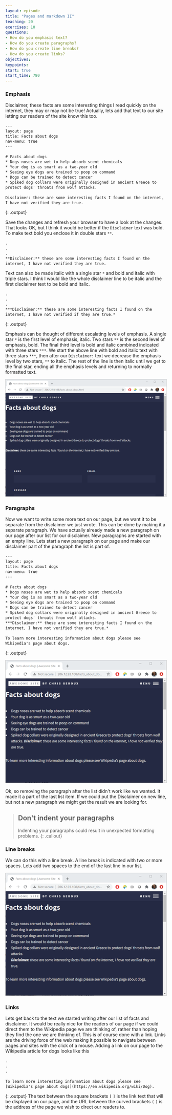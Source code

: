 ```yaml
---
layout: episode
title: "Pages and markdown II"
teaching: 20
exercises: 10
questions:
- How do you emphasis text?
- How do you create paragraphs?
- How do you create line breaks?
- How do you create links?
objectives:
keypoints:
start: true
start_time: 780
---
```


### Emphasis
Disclaimer, these facts are some interesting things I read quickly on the internet, they may or may not be true! Actually, lets add that text to our site letting our readers of the site know this too.

~~~
---
layout: page
title: Facts about dogs
nav-menu: true
---

# Facts about dogs
* Dogs noses are wet to help absorb scent chemicals
* Your dog is as smart as a two-year old
* Seeing eye dogs are trained to poop on command
* Dogs can be trained to detect cancer
* Spiked dog collars were originally designed in ancient Greece to protect dogs' throats from wolf attacks.

Disclaimer: these are some interesting facts I found on the internet, I have not verified they are true.
~~~
{: .output}

Save the changes and refresh your browser to have a look at the changes. That looks OK, but I think it would be better if the `Disclaimer` text was bold. To make text bold you enclose it in double stars `**`.

~~~
.
.
.
**Disclaimer:** these are some interesting facts I found on the internet, I have not verified they are true.
~~~

Text can also be made italic with a single star `*` and bold and italic with triple stars. I think I would like the whole disclaimer line to be italic and the first disclaimer text to be bold and italic.
~~~
.
.
.
***Disclaimer:** these are some interesting facts I found on the internet, I have not verified if they are true.*
~~~
{: .output}

Emphasis can be thought of different escalating levels of emphasis. A single star `*` is the first level of emphasis, italic. Two stars `**` is the second level of emphasis, bold. The final third level is bold and italic combined indicated with three stars `***`. We start the above line with bold and italic text with three stars `***`, then after our `Disclaimer:` text we decrease the emphasis level by two stars, `**` to italic. The rest of the line is then italic until we get to the final star, ending all the emphasis levels and returning to normally formatted text.

![](../fig/facts_about_dogs_emphasis.png)

### Paragraphs

Now we want to write some more text on our page, but we want it to be separate from the disclaimer we just wrote. This can be done by making it a separate paragraph. We have actually already made a new paragraph on our page after our list for our disclaimer. New paragraphs are started with an empty line. Lets start a new paragraph on our page and make our disclaimer part of the paragraph the list is part of.

~~~
---
layout: page
title: Facts about dogs
nav-menu: true
---

# Facts about dogs
* Dogs noses are wet to help absorb scent chemicals
* Your dog is as smart as a two-year old
* Seeing eye dogs are trained to poop on command
* Dogs can be trained to detect cancer
* Spiked dog collars were originally designed in ancient Greece to protect dogs' throats from wolf attacks.
***Disclaimer:** these are some interesting facts I found on the internet, I have not verified they are true.*

To learn more interesting information about dogs please see Wikipedia's page about dogs.
~~~
{: .output}

![](../fig/facts_about_dogs_paragraphs.png)

Ok, so removing the paragraph after the list didn't work like we wanted. It made it a part of the last list item. If we could put the Disclaimer on new line, but not a new paragraph we might get the result we are looking for.

> ## Don't indent your paragraphs
> Indenting your paragraphs could result in unexpected formatting problems.
{: .callout}

### Line breaks
We can do this with a line break. A line break is indicated with two or more spaces. Lets add two spaces to the end of the last line in our list.

![](../fig/facts_about_dogs_line_break.png)

### Links

Lets get back to the text we started writing after our list of facts and disclaimer. It would be really nice for the readers of our page if we could direct them to the Wikipedia page we are thinking of, rather than hoping they find the one we are thinking of. This is of course done with a link. Links are the driving force of the web making it possible to navigate between pages and sites with the click of a mouse. Adding a link on our page to the Wikipedia article for dogs looks like this
~~~
.
.
.

To learn more interesting information about dogs please see [Wikipedia's page about dogs](https://en.wikipedia.org/wiki/Dog).
~~~
{: .output}
The text between the square brackets `[` `]` is the link text that will be displayed on our page, and the URL between the curved brackets `(` `)` is the address of the page we wish to direct our readers to.
